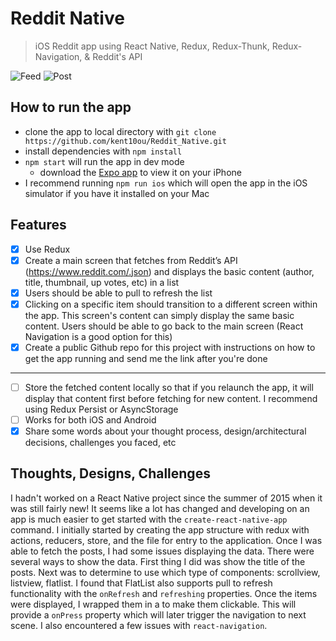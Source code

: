 # Reddit Native
> iOS Reddit app using React Native, Redux, Redux-Thunk, Redux-Navigation, & Reddit's API

![Feed](http://i.imgur.com/Sm2Q9ON.png)
![Post](http://i.imgur.com/EecLT0V.png)

## How to run the app

- clone the app to local directory with `git clone https://github.com/kent10ou/Reddit_Native.git`
- install dependencies with `npm install`
- `npm start` will run the app in dev mode 
  - download the [Expo app](https://expo.io) to view it on your iPhone
- I recommend running `npm run ios` which will open the app in the iOS simulator if you have it installed on your Mac

## Features

- [X] Use Redux
- [X] Create a main screen that fetches from Reddit’s API (https://www.reddit.com/.json) and displays the basic content (author, title, thumbnail, up votes, etc) in a list
- [X] Users should be able to pull to refresh the list
- [X] Clicking on a specific item should transition to a different screen within the app. This screen's content can simply display the same basic content. Users should be able to go back to the main screen (React Navigation is a good option for this)
- [X] Create a public Github repo for this project with instructions on how to get the app running and send me the link after you're done

-----

- [ ] Store the fetched content locally so that if you relaunch the app, it will display that content first before fetching for new content. I recommend using Redux Persist or AsyncStorage
- [ ] Works for both iOS and Android
- [X] Share some words about your thought process, design/architectural decisions, challenges you faced, etc

## Thoughts, Designs, Challenges

I hadn't worked on a React Native project since the summer of 2015 when it was still fairly new! It seems like a lot has changed and developing on an app is much easier to get started with the `create-react-native-app` command. I initially started by creating the app structure with redux with actions, reducers, store, and the file for entry to the application. Once I was able to fetch the posts, I had some issues displaying the data. There were several ways to show the data. First thing I did was show the title of the posts. Next was to determine to use which type of components: scrollview, listview, flatlist. I found that FlatList also supports pull to refresh functionality with the `onRefresh` and `refreshing` properties. Once the items were displayed, I wrapped them in a <TouchableHighlight /> to make them clickable. This will provide a `onPress` property which will later trigger the navigation to next scene. I also encountered a few issues with `react-navigation`. 
